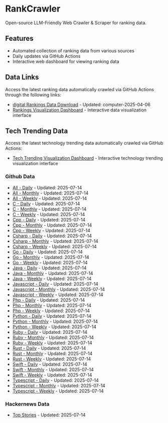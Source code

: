 # RankCrawler

Open-source LLM-Friendly Web Crawler & Scraper for ranking data.

## Features

* Automated collection of ranking data from various sources
* Daily updates via GitHub Actions
* Interactive web dashboard for viewing ranking data


## Data Links

Access the latest ranking data automatically crawled via GitHub Actions through the following links:

* [digital Rankings Data Download](https://github.com/chenjy16/RankCrawler/blob/main/data/1688/digital_computer_2025-04-06.json) - Updated: computer-2025-04-06
* [Rankings Visualization Dashboard](https://chenjy16.github.io/RankCrawler/1688_rankings.html) - Interactive data visualization interface




## Tech Trending Data

Access the latest technology trending data automatically crawled via GitHub Actions:

* [Tech Trending Visualization Dashboard](https://chenjy16.github.io/RankCrawler/tech_trending.html) - Interactive technology trending visualization interface

### Github Data

* [All - Daily](https://github.com/chenjy16/RankCrawler/blob/main/data/github/github_all_daily_2025-07-14.json) - Updated: 2025-07-14
* [All - Monthly](https://github.com/chenjy16/RankCrawler/blob/main/data/github/github_all_monthly_2025-07-14.json) - Updated: 2025-07-14
* [All - Weekly](https://github.com/chenjy16/RankCrawler/blob/main/data/github/github_all_weekly_2025-07-14.json) - Updated: 2025-07-14
* [C - Daily](https://github.com/chenjy16/RankCrawler/blob/main/data/github/github_c_daily_2025-07-14.json) - Updated: 2025-07-14
* [C - Monthly](https://github.com/chenjy16/RankCrawler/blob/main/data/github/github_c_monthly_2025-07-14.json) - Updated: 2025-07-14
* [C - Weekly](https://github.com/chenjy16/RankCrawler/blob/main/data/github/github_c_weekly_2025-07-14.json) - Updated: 2025-07-14
* [Cpp - Daily](https://github.com/chenjy16/RankCrawler/blob/main/data/github/github_cpp_daily_2025-07-14.json) - Updated: 2025-07-14
* [Cpp - Monthly](https://github.com/chenjy16/RankCrawler/blob/main/data/github/github_cpp_monthly_2025-07-14.json) - Updated: 2025-07-14
* [Cpp - Weekly](https://github.com/chenjy16/RankCrawler/blob/main/data/github/github_cpp_weekly_2025-07-14.json) - Updated: 2025-07-14
* [Csharp - Daily](https://github.com/chenjy16/RankCrawler/blob/main/data/github/github_csharp_daily_2025-07-14.json) - Updated: 2025-07-14
* [Csharp - Monthly](https://github.com/chenjy16/RankCrawler/blob/main/data/github/github_csharp_monthly_2025-07-14.json) - Updated: 2025-07-14
* [Csharp - Weekly](https://github.com/chenjy16/RankCrawler/blob/main/data/github/github_csharp_weekly_2025-07-14.json) - Updated: 2025-07-14
* [Go - Daily](https://github.com/chenjy16/RankCrawler/blob/main/data/github/github_go_daily_2025-07-14.json) - Updated: 2025-07-14
* [Go - Monthly](https://github.com/chenjy16/RankCrawler/blob/main/data/github/github_go_monthly_2025-07-14.json) - Updated: 2025-07-14
* [Go - Weekly](https://github.com/chenjy16/RankCrawler/blob/main/data/github/github_go_weekly_2025-07-14.json) - Updated: 2025-07-14
* [Java - Daily](https://github.com/chenjy16/RankCrawler/blob/main/data/github/github_java_daily_2025-07-14.json) - Updated: 2025-07-14
* [Java - Monthly](https://github.com/chenjy16/RankCrawler/blob/main/data/github/github_java_monthly_2025-07-14.json) - Updated: 2025-07-14
* [Java - Weekly](https://github.com/chenjy16/RankCrawler/blob/main/data/github/github_java_weekly_2025-07-14.json) - Updated: 2025-07-14
* [Javascript - Daily](https://github.com/chenjy16/RankCrawler/blob/main/data/github/github_javascript_daily_2025-07-14.json) - Updated: 2025-07-14
* [Javascript - Monthly](https://github.com/chenjy16/RankCrawler/blob/main/data/github/github_javascript_monthly_2025-07-14.json) - Updated: 2025-07-14
* [Javascript - Weekly](https://github.com/chenjy16/RankCrawler/blob/main/data/github/github_javascript_weekly_2025-07-14.json) - Updated: 2025-07-14
* [Php - Daily](https://github.com/chenjy16/RankCrawler/blob/main/data/github/github_php_daily_2025-07-14.json) - Updated: 2025-07-14
* [Php - Monthly](https://github.com/chenjy16/RankCrawler/blob/main/data/github/github_php_monthly_2025-07-14.json) - Updated: 2025-07-14
* [Php - Weekly](https://github.com/chenjy16/RankCrawler/blob/main/data/github/github_php_weekly_2025-07-14.json) - Updated: 2025-07-14
* [Python - Daily](https://github.com/chenjy16/RankCrawler/blob/main/data/github/github_python_daily_2025-07-14.json) - Updated: 2025-07-14
* [Python - Monthly](https://github.com/chenjy16/RankCrawler/blob/main/data/github/github_python_monthly_2025-07-14.json) - Updated: 2025-07-14
* [Python - Weekly](https://github.com/chenjy16/RankCrawler/blob/main/data/github/github_python_weekly_2025-07-14.json) - Updated: 2025-07-14
* [Ruby - Daily](https://github.com/chenjy16/RankCrawler/blob/main/data/github/github_ruby_daily_2025-07-14.json) - Updated: 2025-07-14
* [Ruby - Monthly](https://github.com/chenjy16/RankCrawler/blob/main/data/github/github_ruby_monthly_2025-07-14.json) - Updated: 2025-07-14
* [Ruby - Weekly](https://github.com/chenjy16/RankCrawler/blob/main/data/github/github_ruby_weekly_2025-07-14.json) - Updated: 2025-07-14
* [Rust - Daily](https://github.com/chenjy16/RankCrawler/blob/main/data/github/github_rust_daily_2025-07-14.json) - Updated: 2025-07-14
* [Rust - Monthly](https://github.com/chenjy16/RankCrawler/blob/main/data/github/github_rust_monthly_2025-07-14.json) - Updated: 2025-07-14
* [Rust - Weekly](https://github.com/chenjy16/RankCrawler/blob/main/data/github/github_rust_weekly_2025-07-14.json) - Updated: 2025-07-14
* [Swift - Daily](https://github.com/chenjy16/RankCrawler/blob/main/data/github/github_swift_daily_2025-07-14.json) - Updated: 2025-07-14
* [Swift - Monthly](https://github.com/chenjy16/RankCrawler/blob/main/data/github/github_swift_monthly_2025-07-14.json) - Updated: 2025-07-14
* [Swift - Weekly](https://github.com/chenjy16/RankCrawler/blob/main/data/github/github_swift_weekly_2025-07-14.json) - Updated: 2025-07-14
* [Typescript - Daily](https://github.com/chenjy16/RankCrawler/blob/main/data/github/github_typescript_daily_2025-07-14.json) - Updated: 2025-07-14
* [Typescript - Monthly](https://github.com/chenjy16/RankCrawler/blob/main/data/github/github_typescript_monthly_2025-07-14.json) - Updated: 2025-07-14
* [Typescript - Weekly](https://github.com/chenjy16/RankCrawler/blob/main/data/github/github_typescript_weekly_2025-07-14.json) - Updated: 2025-07-14

### Hackernews Data

* [Top Stories](https://github.com/chenjy16/RankCrawler/blob/main/data/hackernews/hackernews_top_2025-07-14.json) - Updated: 2025-07-14


